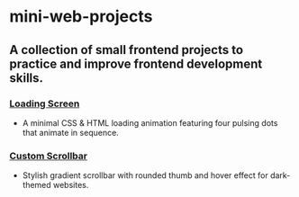 # mini-web-projects
## A collection of small frontend projects to practice and improve frontend development skills.

### [Loading Screen](https://gokul-krishnan-website.github.io/loading-screen/)
- A minimal CSS & HTML loading animation featuring four pulsing dots that animate in sequence.
  
### [Custom Scrollbar](https://gokul-krishnan-website.github.io/custom-scrollbar/)
- Stylish gradient scrollbar with rounded thumb and hover effect for dark-themed websites.
